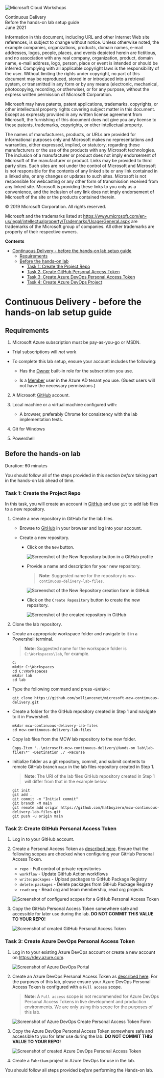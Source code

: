 ![](../Media/ms-cloud-workshop.png "Microsoft Cloud Workshops")

<div class="MCWHeader1">
Continuous Delivery
</div>

<div class="MCWHeader2">
Before the hands-on lab setup guide
</div>

<div class="MCWHeader3">
June 2021
</div>


Information in this document, including URL and other Internet Web site references, is subject to change without notice. Unless otherwise noted, the example companies, organizations, products, domain names, e-mail addresses, logos, people, places, and events depicted herein are fictitious, and no association with any real company, organization, product, domain name, e-mail address, logo, person, place or event is intended or should be inferred. Complying with all applicable copyright laws is the responsibility of the user. Without limiting the rights under copyright, no part of this document may be reproduced, stored in or introduced into a retrieval system, or transmitted in any form or by any means (electronic, mechanical, photocopying, recording, or otherwise), or for any purpose, without the express written permission of Microsoft Corporation.

Microsoft may have patents, patent applications, trademarks, copyrights, or other intellectual property rights covering subject matter in this document. Except as expressly provided in any written license agreement from Microsoft, the furnishing of this document does not give you any license to these patents, trademarks, copyrights, or other intellectual property.

The names of manufacturers, products, or URLs are provided for informational purposes only and Microsoft makes no representations and warranties, either expressed, implied, or statutory, regarding these manufacturers or the use of the products with any Microsoft technologies. The inclusion of a manufacturer or product does not imply endorsement of Microsoft of the manufacturer or product. Links may be provided to third party sites. Such sites are not under the control of Microsoft and Microsoft is not responsible for the contents of any linked site or any link contained in a linked site, or any changes or updates to such sites. Microsoft is not responsible for webcasting or any other form of transmission received from any linked site. Microsoft is providing these links to you only as a convenience, and the inclusion of any link does not imply endorsement of Microsoft of the site or the products contained therein.

© 2019 Microsoft Corporation. All rights reserved.

Microsoft and the trademarks listed at <https://www.microsoft.com/en-us/legal/intellectualproperty/Trademarks/Usage/General.aspx> are trademarks of the Microsoft group of companies. All other trademarks are property of their respective owners.

**Contents**

<!-- TOC -->

- [Continuous Delivery - before the hands-on lab setup guide](#continuous-delivery---before-the-hands-on-lab-setup-guide)
    - [Requirements](#requirements)
    - [Before the hands-on lab](#before-the-hands-on-lab)
        - [Task 1: Create the Project Repo](#task-1-create-the-project-repo)
        - [Task 2: Create GitHub Personal Access Token](#task-2-create-github-personal-access-token)
        - [Task 3: Create Azure DevOps Personal Access Token](#task-3-create-azure-devops-personal-access-token)
        - [Task 4: Create Azure DevOps Project](#task-4-create-azure-devops-project)

<!-- /TOC -->

# Continuous Delivery - before the hands-on lab setup guide 

## Requirements

1.  Microsoft Azure subscription must be pay-as-you-go or MSDN.

  - Trial subscriptions will _not_ work

  - To complete this lab setup, ensure your account includes the following:

    - Has the [Owner](https://docs.microsoft.com/azure/role-based-access-control/build-in-roles#owner) built-in role for the subscription you use.

    - Is a [Member](https://docs.microsoft.com/azure/active-directory/fundamentals/users-default-permissions#member-and-guest-users) user in the Azure AD tenant you use. (Guest users will not have the necessary permissions.)

2. A Microsoft [GitHub](https://github.com) account.

3. Local machine or a virtual machine configured with:

    - A browser, preferably Chrome for consistency with the lab implementation tests.

4. Git for Windows

5. Powershell

## Before the hands-on lab

Duration: 60 minutes

You should follow all of the steps provided in this section _before_ taking part in the hands-on lab ahead of time.

### Task 1: Create the Project Repo

In this task, you will create an account in [GitHub](https://github.com) and use `git` to add lab files to a new repository.

1. Create a new repository in GitHub for the lab files.

    - Browse to [GitHub](https://github.com) in your browser and log into your account.

    - Create a new repository.

      - Click on the `New` button.

        ![Screenshot of the `New Repository` button in a GitHub profile](../Media/b4-task1-step1-1.png "New Repository Button")

    
      - Provide a name and description for your new repository.

        > **Note**: Suggested name for the repository is `mcw-continuous-delivery-lab-files`.

        ![Screenshot of the `New Repository` creation form in GitHub](../Media/b4-task1-step1-2.png "New Repository Creation Form")

      - Click on the `Create Repository` button to create the new repository.

        ![Screenshot of the created repository in GitHub](../Media/b4-task1-step1-3.png "Created Repository Page")

2. Clone the lab repository.

  - Create an appropriate workspace folder and navigate to it in a Powershell terminal.

    > **Note**: Suggested name for the workspace folder is `C:\Workspaces\lab`, for example.

    ```pwsh
    C:
    mkdir C:\Workspaces
    cd C:\Workspaces
    mkdir lab
    cd lab
    ```

  - Type the following command and press `<ENTER>`:

    ```pwsh
    git clone https://github.com/solliancenet/microsoft-mcw-continuous-delivery.git
    ```

  - Create a folder for the GitHub repository created in Step 1 and navigate to it in Powershell.

    ```pwsh
    mkdir mcw-continuous-delivery-lab-files
    cd mcw-continuous-delivery-lab-files
    ```

  - Copy lab files from the MCW lab repository to the new folder.

    ```pwsh
    Copy-Item '..\microsoft-mcw-continuous-delivery\Hands-on lab\lab-files\*' -Destination ./ -Recurse
    ```

  - Initialize folder as a git repository, commit, and submit contents to remote GitHub branch `main` in the lab files repository created in Step 1.

    > **Note**: The URI of the lab files GitHub repository created in Step 1 will differ from that in the example below.

    ```pwsh
    git init
    git add .
    git commit -m "Initial commit"
    git branch -M main
    git remote add origin https://github.com/hatboyzero/mcw-continuous-delivery-lab-files.git
    git push -u origin main
    ```

### Task 2: Create GitHub Personal Access Token

1. Log in to your GitHub account.

2. Create a Personal Access Token as [described here](https://docs.github.com/en/free-pro-team@latest/github/authenticating-to-github/creating-a-personal-access-token).  Ensure that the following scopes are checked when configuring your GitHub Personal Access Token.

    - `repo` - Full control of private repositories
    - `workflow` - Update GitHub Action workflows
    - `write:packages` - Upload packages to GitHub Package Registry
    - `delete:packages` - Delete packages from GitHub Package Registry
    - `read:org` - Read org and team membership, read org projects

    ![Screenshot of configured scopes for a GitHub Personal Access Token](../Media/b4-task2-step2-1.png "GitHub Personal Access Token Scope Configuration")

3. Copy the GitHub Personal Access Token somewhere safe and accessible for later use during the lab. **DO NOT COMMIT THIS VALUE TO YOUR REPO!**

    ![Screenshot of created GitHub Personal Access Token](../Media/b4-task2-step3-1.png "Created GitHub Personal Access Token")

### Task 3: Create Azure DevOps Personal Access Token

1.  Log in to your existing Azure DevOps account or create a new account on https://dev.azure.com.

    ![Screenshot of Azure DevOps Portal](../Media/b4-task3-step1-1.png "Azure DevOps Portal")

2. Create an Azure DevOps Personal Access Token as [described here](https://docs.microsoft.com/en-us/azure/devops/organizations/accounts/use-personal-access-tokens-to-authenticate?view=azure-devops&tabs=preview-page).  For the purposes of this lab, please ensure your Azure DevOps Personal Access Token is configured with a `Full access` scope.

    > **Note**: A `Full access` scope is not recommended for Azure DevOps Personal Access Tokens in live development and production environments. We are only using this scope for the purposes of this lab.

    ![Screenshot of Azure DevOps Create Personal Access Token Form](../Media/b4-task3-step2-1.png "Create Azure DevOps Personal Access Token")

3. Copy the Azure DevOps Personal Access Token somewhere safe and accessible to you for later use during the lab. **DO NOT COMMIT THIS VALUE TO YOUR REPO!**

    ![Screenshot of created Azure DevOps Personal Access Token](../Media/b4-task3-step3-1.png "Created Azure DevOps Personal Access Token")

4. Create a `Fabrikam` project in Azure DevOps for use in the lab.

You should follow all steps provided *before* performing the Hands-on lab.

